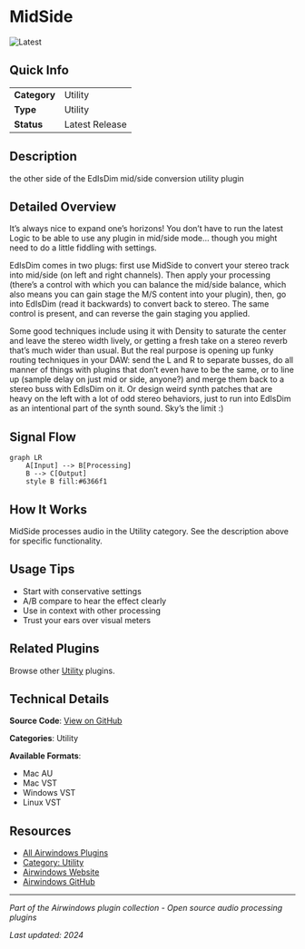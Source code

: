 # MidSide

![Latest](https://img.shields.io/badge/-Latest-10b981)

## Quick Info

| | |
|---|---|
| **Category** | Utility |
| **Type** | Utility |
| **Status** | Latest Release |

## Description

the other side of the EdIsDim mid/side conversion utility plugin

## Detailed Overview

It’s always nice to expand one’s horizons! You don’t have to run the latest Logic to be able to use any plugin in mid/side mode… though you might need to do a little fiddling with settings.

EdIsDim comes in two plugs: first use MidSide to convert your stereo track into mid/side (on left and right channels). Then apply your processing (there’s a control with which you can balance the mid/side balance, which also means you can gain stage the M/S content into your plugin), then, go into EdIsDim (read it backwards) to convert back to stereo. The same control is present, and can reverse the gain staging you applied.

Some good techniques include using it with Density to saturate the center and leave the stereo width lively, or getting a fresh take on a stereo reverb that’s much wider than usual. But the real purpose is opening up funky routing techniques in your DAW: send the L and R to separate busses, do all manner of things with plugins that don’t even have to be the same, or to line up (sample delay on just mid or side, anyone?) and merge them back to a stereo buss with EdIsDim on it. Or design weird synth patches that are heavy on the left with a lot of odd stereo behaviors, just to run into EdIsDim as an intentional part of the synth sound. Sky’s the limit :)

## Signal Flow

```mermaid
graph LR
    A[Input] --> B[Processing]
    B --> C[Output]
    style B fill:#6366f1
```

## How It Works

MidSide processes audio in the Utility category. See the description above for specific functionality.

## Usage Tips

- Start with conservative settings
- A/B compare to hear the effect clearly
- Use in context with other processing
- Trust your ears over visual meters


## Related Plugins

Browse other [Utility](../categories/utility.md) plugins.


## Technical Details

**Source Code**: [View on GitHub](https://github.com/airwindows/airwindows/tree/master/plugins/LinuxVST/src/MidSide)

**Categories**: Utility

**Available Formats**:
- Mac AU
- Mac VST
- Windows VST
- Linux VST

## Resources

- [All Airwindows Plugins](../../README.md)
- [Category: Utility](../categories/utility.md)
- [Airwindows Website](https://www.airwindows.com)
- [Airwindows GitHub](https://github.com/airwindows/airwindows)

---

*Part of the Airwindows plugin collection - Open source audio processing plugins*

*Last updated: 2024*
